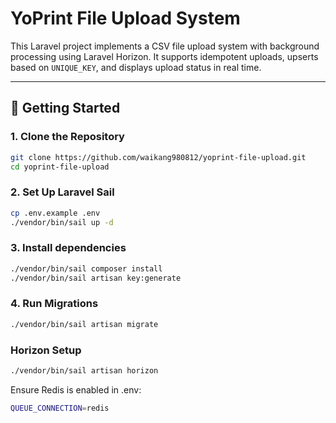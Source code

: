 # YoPrint File Upload System

This Laravel project implements a CSV file upload system with background processing using Laravel Horizon. It supports idempotent uploads, upserts based on `UNIQUE_KEY`, and displays upload status in real time.

---

## 🚀 Getting Started

### 1. Clone the Repository

```bash
git clone https://github.com/waikang980812/yoprint-file-upload.git
cd yoprint-file-upload
```

### 2. Set Up Laravel Sail
```bash
cp .env.example .env
./vendor/bin/sail up -d
```


### 3. Install dependencies

```bash
./vendor/bin/sail composer install
./vendor/bin/sail artisan key:generate
```


### 4. Run Migrations

```bash
./vendor/bin/sail artisan migrate
```

### Horizon Setup
```bash
./vendor/bin/sail artisan horizon
```
Ensure Redis is enabled in .env:
```bash
QUEUE_CONNECTION=redis
```